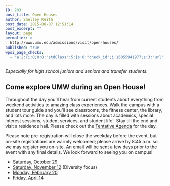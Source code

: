 ```yaml
---
ID: 203
post_title: Open Houses
author: Shelley Keith
post_date: 2015-08-07 12:51:14
post_excerpt: ""
layout: page
permalink: >
  http://www.umw.edu/admissions/visit/open-houses/
published: true
wpsi_page_checks:
  - 'a:2:{i:0;O:8:"stdClass":5:{s:8:"check_id";i:16055941977;s:3:"url";s:48:"http://www.umw.edu/admissions/visit/open-houses/";s:6:"status";s:8:"checking";s:6:"_links";O:8:"stdClass":1:{s:9:"pagecheck";s:65:"https://api.siteimprove.com/v1/sites/448702/pagecheck/16055941977";}s:4:"time";i:1458141891;}i:1;O:8:"stdClass":5:{s:8:"check_id";i:16055941977;s:3:"url";s:48:"http://www.umw.edu/admissions/visit/open-houses/";s:6:"status";s:8:"checking";s:6:"_links";O:8:"stdClass":1:{s:9:"pagecheck";s:65:"https://api.siteimprove.com/v1/sites/448702/pagecheck/16055941977";}s:4:"time";i:1458141875;}}'
---
```

<em>Especially for high school juniors and seniors and transfer students.</em>
<h2>Come explore UMW during an Open House!</h2>
Throughout the day you’ll hear from current students about everything from weekend activities to amazing class experiences. Walk the campus with a student tour guide and you’ll see classrooms, the fitness center, the library, and lots more. The day is filled with sessions about academics, special interest sessions, student services, and student life!  Stay till the end and visit a residence hall. Please check out the <a href="http://www.umw.edu/admissions/wp-content/uploads/sites/6/2015/08/Tentative-Agenda-Fall-2016.pdf">Tentative Agenda</a> for the day.

Please note pre-registration will close the weekday before the event, but on-site registrations are warmly welcomed; please arrive by 8:45 a.m. so we may register you on-site. An email will be sent a few days prior to the event with any final details. We look forward to seeing you on campus!
<ul>
 	<li><a href="https://umw.askadmissions.net/Portal/EI/ViewDetails?gid=623577c8b875a82925438e8ac63cb13d239b21">Saturday, October 29</a></li>
 	<li><a href="https://umw.askadmissions.net/Portal/EI/ViewDetails?gid=62357729c174b2fa8f4dc4bd15dac896b3cd49">Saturday, November 12</a> (Diversity focus)</li>
 	<li><a href="https://umw.askadmissions.net/Portal/EI/ViewDetails?gid=62357797c131ef1aaa4141973c51ba778f9ff6">Monday, February 20</a></li>
 	<li><a href="https://umw.askadmissions.net/Portal/EI/ViewDetails?gid=623577a367f1cf9c7244209a9d050677a98002">Friday, April 14</a></li>
</ul>